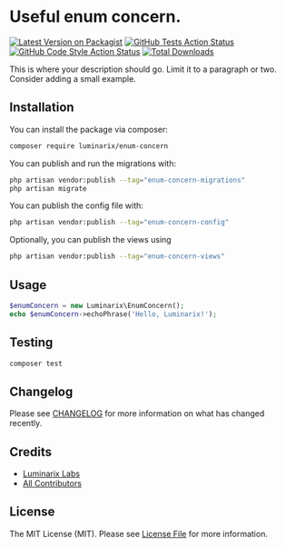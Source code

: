 # Useful enum concern.

[![Latest Version on Packagist](https://img.shields.io/packagist/v/luminarix/enum-concern.svg?style=flat-square)](https://packagist.org/packages/luminarix/enum-concern)
[![GitHub Tests Action Status](https://img.shields.io/github/actions/workflow/status/luminarix/enum-concern/run-tests.yml?branch=main&label=tests&style=flat-square)](https://github.com/luminarix/enum-concern/actions?query=workflow%3Arun-tests+branch%3Amain)
[![GitHub Code Style Action Status](https://img.shields.io/github/actions/workflow/status/luminarix/enum-concern/fix-php-code-style-issues.yml?branch=main&label=code%20style&style=flat-square)](https://github.com/luminarix/enum-concern/actions?query=workflow%3A"Fix+PHP+code+style+issues"+branch%3Amain)
[![Total Downloads](https://img.shields.io/packagist/dt/luminarix/enum-concern.svg?style=flat-square)](https://packagist.org/packages/luminarix/enum-concern)

This is where your description should go. Limit it to a paragraph or two. Consider adding a small example.

## Installation

You can install the package via composer:

```bash
composer require luminarix/enum-concern
```

You can publish and run the migrations with:

```bash
php artisan vendor:publish --tag="enum-concern-migrations"
php artisan migrate
```

You can publish the config file with:

```bash
php artisan vendor:publish --tag="enum-concern-config"
```

Optionally, you can publish the views using

```bash
php artisan vendor:publish --tag="enum-concern-views"
```

## Usage

```php
$enumConcern = new Luminarix\EnumConcern();
echo $enumConcern->echoPhrase('Hello, Luminarix!');
```

## Testing

```bash
composer test
```

## Changelog

Please see [CHANGELOG](CHANGELOG.md) for more information on what has changed recently.

## Credits

- [Luminarix Labs](https://github.com/luminarix)
- [All Contributors](../../contributors)

## License

The MIT License (MIT). Please see [License File](LICENSE.md) for more information.
